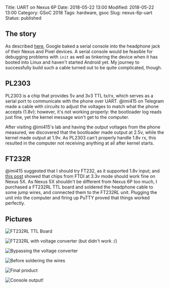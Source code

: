 Title: UART on Nexus 6P
Date: 2018-05-22 13:00
Modified: 2018-05-22 13:00
Category: GSoC 2018
Tags: hardware, gsoc
Slug: nexus-6p-uart
Status: published

## The story

As described [here](https://android.googlesource.com/device/google/debugcable), Google baked a serial console into the headphone jack of their Nexus and Pixel devices.  A serial console would be feasible for debugging problems with `init` as well as tinkering the device when it has booted into Linux and haven't started Android yet.  My journey to successfully build such a cable turned out to be quite complicated, though.

## PL2303

PL2303 is a chip that provides 5v and 3v3 TTL tx/rx, which serves as a serial port to communicate with the phone over UART.  @imi415 on Telegram made a cable with circuits to adjust the voltages to match what the phone accepts (1.8v); however, it's not working properly: the bootloader log reads just fine, yet the kernel message won't get to the computer.

After visiting @imi415's lab and having the output voltages from the phone measured, we discovered that the bootloader made output at 2.5v, while the kernel made output at 1.9v.  As PL2303 can't properly handle 1.8v rx, this resulted in the computer not receiving anything at all after kernel starts.

## FT232R

@imi415 suggested that I should try FT232, as it supported 1.8v input; and [this post](http://people.redhat.com/jmcnicol/nexus_debug/) showed that chips from FTDI at 3.3v mode should work fine on Nexus 5X.  As Nexus 5X shouldn't be different from Nexus 6P too much, I purchased a FT232RL TTL board and soldered the headphone cable to some jump wires, and connected them to the FT232RL unit.  Plugging the unit into the computer and firing up PuTTY proved that things worked perfectly.

## Pictures

![FT232RL TTL Board]({filename}/images/ft232rl.jpg "FT232RL TTL Board")

![FT232RL with voltage converter (but didn't work :/)]({filename}/images/ft232rl-with-voltage-converter.jpg "FT232RL with voltage converter (but didn't work :/)")

![Bypassing the voltage converter]({filename}/images/bypassing-voltage-converter.jpg "Bypassing the voltage converter")

![Before soldering the wires]({filename}/images/before-soldering-wires-together.jpg "Before soldering the wires")

![Final product]({filename}/images/final-product.jpg "Final product")

![Console output!]({filename}/images/console-output.jpg "Console output!")
